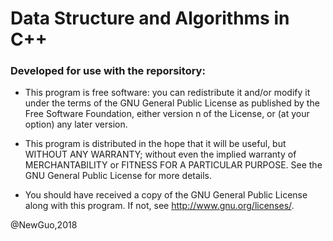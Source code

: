 # Data Structure and Algorithms in C++


### Developed for use with the reporsitory:

 - This program is free software: you can redistribute it and/or modify
 it under the terms of the GNU General Public License as published by
 the Free Software Foundation, either version n of the License, or
 (at your option) any later version.

 - This program is distributed in the hope that it will be useful,
 but WITHOUT ANY WARRANTY; without even the implied warranty of
 MERCHANTABILITY or FITNESS FOR A PARTICULAR PURPOSE.  See the
 GNU General Public License for more details.

 - You should have received a copy of the GNU General Public License
 along with this program.  If not, see <http://www.gnu.org/licenses/>.


@NewGuo,2018


